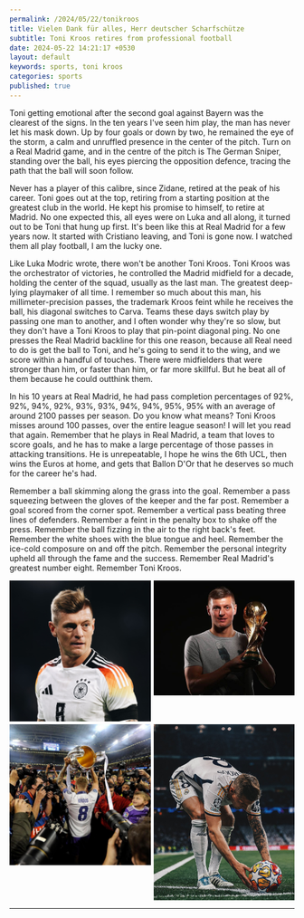 ```yaml
---
permalink: /2024/05/22/tonikroos
title: Vielen Dank für alles, Herr deutscher Scharfschütze 
subtitle: Toni Kroos retires from professional football
date: 2024-05-22 14:21:17 +0530
layout: default
keywords: sports, toni kroos
categories: sports
published: true
---
```


Toni getting emotional after the second goal against Bayern was the clearest of the signs. In the ten years I've seen him play, the man has never let his mask down. Up by four goals or down by two, he remained the eye of the storm, a calm and unruffled presence in the center of the pitch. Turn on a Real Madrid game, and in the centre of the pitch is The German Sniper, standing over the ball, his eyes piercing the opposition defence, tracing the path that the ball will soon follow.

Never has a player of this calibre, since Zidane, retired at the peak of his career. Toni goes out at the top, retiring from a starting position at the greatest club in the world. He kept his promise to himself, to retire at Madrid. No one expected this, all eyes were on Luka and all along, it turned out to be Toni that hung up first. It's been like this at Real Madrid for a few years now. It started with Cristiano leaving, and Toni is gone now. I watched them all play football, I am the lucky one.

Like Luka Modric wrote, there won't be another Toni Kroos. Toni Kroos was the orchestrator of victories, he controlled the Madrid midfield for a decade, holding the center of the squad, usually as the last man. The greatest deep-lying playmaker of all time. I remember so much about this man, his millimeter-precision passes, the trademark Kroos feint while he receives the ball, his diagonal switches to Carva. Teams these days switch play by passing one man to another, and I often wonder why they're so slow, but they don't have a Toni Kroos to play that pin-point diagonal ping. No one presses the Real Madrid backline for this one reason, because all Real need to do is get the ball to Toni, and he's going to send it to the wing, and we score within a handful of touches. There were midfielders that were stronger than him, or faster than him, or far more skillful. But he beat all of them because he could outthink them.

In his 10 years at Real Madrid, he had pass completion percentages of 92%, 92%, 94%, 92%, 93%, 93%, 94%, 94%, 95%, 95% with an average of around 2100 passes per season. Do you know what means? Toni Kroos misses around 100 passes, over the entire league season! I will let you read that again. Remember that he plays in Real Madrid, a team that loves to score goals, and he has to make a large percentage of those passes in attacking transitions. He is unrepeatable, I hope he wins the 6th UCL, then wins the Euros at home, and gets that Ballon D'Or that he deserves so much for the career he's had.

Remember a ball skimming along the grass into the goal. Remember a pass squeezing between the gloves of the keeper and the far post. Remember a goal scored from the corner spot. Remember a vertical pass beating three lines of defenders. Remember a feint in the penalty box to shake off the press. Remember the ball fizzing in the air to the right back's feet. Remember the white shoes with the blue tongue and heel. Remember the ice-cold composure on and off the pitch. Remember the personal integrity upheld all through the fame and the success. Remember Real Madrid's greatest number eight. Remember Toni Kroos. 

<style>
.image-grid {
    display: grid;
    grid-template-columns: repeat(2, 1fr);
    grid-gap: 5px; /* Adjust gap as needed */
}

.image-grid img {
    width: 100%;
    height: auto;
    display: block; /* Removes extra space under images */
    object-fit: cover;
}
</style>

<div class="image-grid">
    <img src="/assets/images/240521a.jpeg" alt="taoc1">
    <img src="/assets/images/240521d.jpeg" alt="taoc2">
    <img src="/assets/images/240521b.jpeg" alt="taoc3">
    <img src="/assets/images/240521c.jpeg" alt="taoc4">
</div>

---
